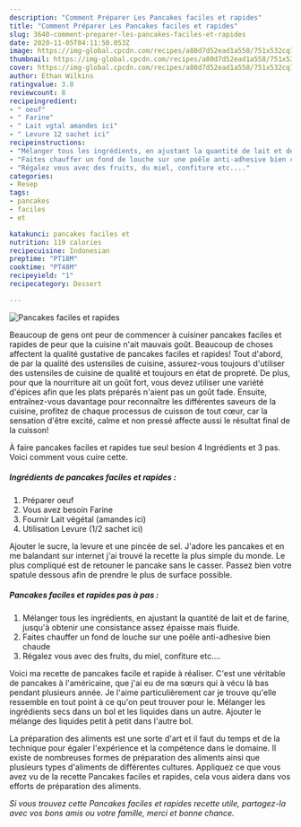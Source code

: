 ```yaml
---
description: "Comment Préparer Les Pancakes faciles et rapides"
title: "Comment Préparer Les Pancakes faciles et rapides"
slug: 3640-comment-preparer-les-pancakes-faciles-et-rapides
date: 2020-11-05T04:11:50.053Z
image: https://img-global.cpcdn.com/recipes/a80d7d52ead1a558/751x532cq70/pancakes-faciles-et-rapides-photo-principale-de-la-recette.jpg
thumbnail: https://img-global.cpcdn.com/recipes/a80d7d52ead1a558/751x532cq70/pancakes-faciles-et-rapides-photo-principale-de-la-recette.jpg
cover: https://img-global.cpcdn.com/recipes/a80d7d52ead1a558/751x532cq70/pancakes-faciles-et-rapides-photo-principale-de-la-recette.jpg
author: Ethan Wilkins
ratingvalue: 3.8
reviewcount: 8
recipeingredient:
- " oeuf"
- " Farine"
- " Lait vgtal amandes ici"
- " Levure 12 sachet ici"
recipeinstructions:
- "Mélanger tous les ingrédients, en ajustant la quantité de lait et de farine, jusqu&#39;à obtenir une consistance assez épaisse mais fluide."
- "Faites chauffer un fond de louche sur une poêle anti-adhesive bien chaude"
- "Régalez vous avec des fruits, du miel, confiture etc...."
categories:
- Resep
tags:
- pancakes
- faciles
- et

katakunci: pancakes faciles et 
nutrition: 119 calories
recipecuisine: Indonesian
preptime: "PT18M"
cooktime: "PT48M"
recipeyield: "1"
recipecategory: Dessert

---
```



![Pancakes faciles et rapides](https://img-global.cpcdn.com/recipes/a80d7d52ead1a558/751x532cq70/pancakes-faciles-et-rapides-photo-principale-de-la-recette.jpg)

Beaucoup de gens ont peur de commencer à cuisiner pancakes faciles et rapides de peur que la cuisine n'ait mauvais goût. Beaucoup de choses affectent la qualité gustative de pancakes faciles et rapides! Tout d'abord, de par la qualité des ustensiles de cuisine, assurez-vous toujours d'utiliser des ustensiles de cuisine de qualité et toujours en état de propreté. De plus, pour que la nourriture ait un goût fort, vous devez utiliser une variété d'épices afin que les plats préparés n'aient pas un goût fade. Ensuite, entraînez-vous davantage pour reconnaître les différentes saveurs de la cuisine, profitez de chaque processus de cuisson de tout cœur, car la sensation d'être excité, calme et non pressé affecte aussi le résultat final de la cuisson!

<!--inarticleads1-->

À faire pancakes faciles et rapides tue seul besion 4 Ingrédients et 3 pas. Voici comment vous cuire cette.

##### Ingrédients de pancakes faciles et rapides :

1. Préparer  oeuf
1. Vous avez besoin  Farine
1. Fournir  Lait végétal (amandes ici)
1. Utilisation  Levure (1/2 sachet ici)


Ajouter le sucre, la levure et une pincée de sel. J&#39;adore les pancakes et en me balandant sur internet j&#39;ai trouvé la recette la plus simple du monde. Le plus compliqué est de retouner le pancake sans le casser. Passez bien votre spatule dessous afin de prendre le plus de surface possible. 

<!--inarticleads2-->

##### Pancakes faciles et rapides pas à pas :

1. Mélanger tous les ingrédients, en ajustant la quantité de lait et de farine, jusqu&#39;à obtenir une consistance assez épaisse mais fluide.
1. Faites chauffer un fond de louche sur une poêle anti-adhesive bien chaude
1. Régalez vous avec des fruits, du miel, confiture etc....


Voici ma recette de pancakes facile et rapide à réaliser. C&#39;est une véritable de pancakes à l&#39;américaine, que j&#39;ai eu de ma sœurs qui à vécu là bas pendant plusieurs année. Je l&#39;aime particulièrement car je trouve qu&#39;elle ressemble en tout point à ce qu&#39;on peut trouver pour le. Mélanger les ingrédients secs dans un bol et les liquides dans un autre. Ajouter le mélange des liquides petit à petit dans l&#39;autre bol. 

<!--inarticleads1-->

<p>
La préparation des aliments est une sorte d'art et il faut du temps et de la technique pour égaler l'expérience et la compétence dans le domaine. Il existe de nombreuses formes de préparation des aliments ainsi que plusieurs types d'aliments de différentes cultures. Appliquez ce que vous avez vu de la recette Pancakes faciles et rapides, cela vous aidera dans vos efforts de préparation des aliments.
</p>

<p>
<i>Si vous trouvez cette Pancakes faciles et rapides recette utile, partagez-la avec vos bons amis ou votre famille, merci et bonne chance.</i>
</p>
